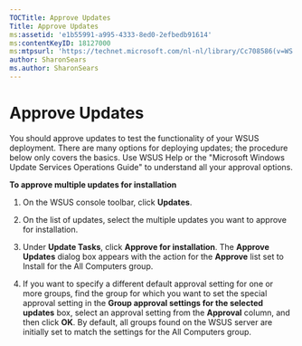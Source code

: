 ```yaml
---
TOCTitle: Approve Updates
Title: Approve Updates
ms:assetid: 'e1b55991-a995-4333-8ed0-2efbedb91614'
ms:contentKeyID: 18127000
ms:mtpsurl: 'https://technet.microsoft.com/nl-nl/library/Cc708586(v=WS.10)'
author: SharonSears
ms.author: SharonSears
---
```


Approve Updates
===============

You should approve updates to test the functionality of your WSUS deployment. There are many options for deploying updates; the procedure below only covers the basics. Use WSUS Help or the "Microsoft Windows Update Services Operations Guide" to understand all your approval options.

**To approve multiple updates for installation**
1.  On the WSUS console toolbar, click **Updates**.

2.  On the list of updates, select the multiple updates you want to approve for installation.

3.  Under **Update Tasks**, click **Approve for installation**. The **Approve Updates** dialog box appears with the action for the **Approve** list set to Install for the All Computers group.

4.  If you want to specify a different default approval setting for one or more groups, find the group for which you want to set the special approval setting in the **Group approval settings for the selected updates** box, select an approval setting from the **Approval** column, and then click **OK**. By default, all groups found on the WSUS server are initially set to match the settings for the All Computers group.
